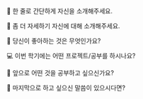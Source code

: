 👋 한 줄로 간단하게 자신을 소개해주세요.


🔎 좀 더 자세하기 자신에 대해 소개해주세요.


💌 당신이 좋아하는 것은 무엇인가요?


💻 이번 학기에는 어떤 프로젝트/공부를 하시나요?


👣 앞으로 어떤 것을 공부하고 싶으신가요?


💙 마지막으로 하고 싶으신 말씀이 있으시다면?